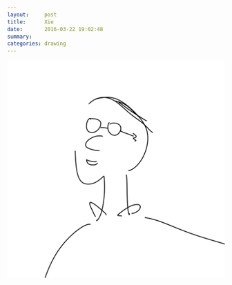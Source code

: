 ```yaml
---
layout:     post
title:      Xie
date:       2016-03-22 19:02:48
summary:    
categories: drawing
---
```

![Xie](/images/diary/Xie.png "long time no see.")

